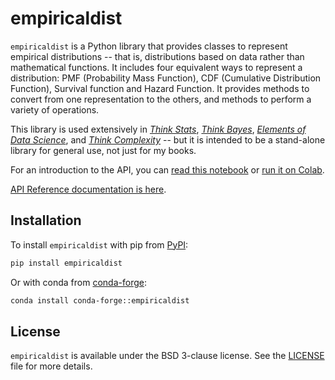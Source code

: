 # empiricaldist

`empiricaldist` is a Python library that provides classes to represent empirical distributions -- that is, distributions based on data rather than mathematical functions.
It includes four equivalent ways to represent a distribution: PMF (Probability Mass Function), CDF (Cumulative Distribution Function), Survival function and Hazard Function.
It provides methods to convert from one representation to the others, and methods to perform a variety of operations.

This library is used extensively in [*Think Stats*](https://greenteapress.com/wp/think-stats-3e/), [*Think Bayes*](https://greenteapress.com/wp/think-bayes/), [*Elements of Data Science*](https://greenteapress.com/wp/elements-of-data-science/), and [*Think Complexity*](https://greenteapress.com/wp/think-complexity-2e/) -- but it is intended to be a stand-alone library for general use, not just for my books.

For an introduction to the API, you can [read this notebook](https://allendowney.github.io/empiricaldist/dist_demo.html) or [run it on Colab](https://colab.research.google.com/github/AllenDowney/empiricaldist/blob/master/empiricaldist/dist_demo.ipynb).

[API Reference documentation is here](https://allendowney.github.io/empiricaldist/docs).


## Installation

To install `empiricaldist` with pip from [PyPI](https://pypi.org/project/empiricaldist/):

```bash
pip install empiricaldist
```

Or with conda from [conda-forge](https://anaconda.org/conda-forge/empiricaldist):

```bash
conda install conda-forge::empiricaldist 
```

## License

`empiricaldist` is available under the BSD 3-clause license. See the [LICENSE](https://github.com/AllenDowney/empiricaldist/blob/master/LICENSE) file for more details.
